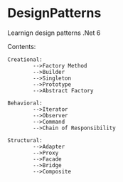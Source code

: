 # DesignPatterns
Learnign design patterns .Net 6

Contents:

	Creational:
		 	-->Factory Method
			-->Builder
			-->Singleton
			-->Prototype
			-->Abstract Factory

	Behavioral:
			-->Iterator
			-->Observer
			-->Command
			-->Chain of Responsibility

	Structural:
			-->Adapter
			-->Proxy
			-->Facade
			-->Bridge
			-->Composite
